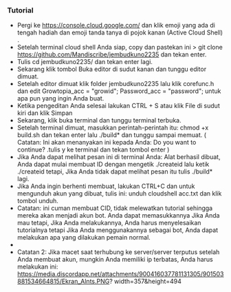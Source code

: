 ### Tutorial

* Pergi ke https://console.cloud.google.com/ dan klik emoji yang ada di tengah hadiah dan emoji tanda tanya di pojok kanan (Active Cloud Shell) .
* Setelah terminal cloud shell Anda siap, copy dan pastekan ini > git clone https://github.com/Mandiscribe/jembudkuno2235 dan tekan enter.
* Tulis cd jembudkuno2235/ dan tekan enter lagi.
* Sekarang klik tombol Buka editor di sudut kanan dan tunggu editor dimuat.
* Setelah editor dimuat klik folder jembudkuno2235 lalu klik corefunc.h dan edit Growtopia_acc = "growid"; Password_acc = "password"; untuk apa pun yang ingin Anda buat.
* Ketika pengeditan Anda selesai lakukan CTRL + S atau klik File di sudut kiri dan klik Simpan
* Sekarang, klik buka terminal dan tunggu terminal terbuka.
* Setelah terminal dimuat, masukkan perintah-perintah itu: chmod +x build.sh dan tekan enter lalu ./build* dan tunggu sampai memuat. ( Catatan: Ini akan menanyakan ini kepada Anda: Do you want to continue? .tulis y ke terminal dan tekan tombol enter )
* Jika Anda dapat melihat pesan ini di terminal Anda: Alat berhasil dibuat, Anda dapat mulai membuat ID dengan mengetik ./createid lalu ketik ./createid tetapi, Jika Anda tidak dapat melihat pesan itu tulis ./build* lagi.
* Jika Anda ingin berhenti membuat, lakukan CTRL+C dan untuk mengunduh akun yang dibuat, tulis ini: unduh cloudshell acc.txt dan klik tombol unduh.
* Catatan: ini cuman membuat CID, tidak melewatkan tutorial sehingga mereka akan menjadi akun bot. Anda dapat memasukkannya Jika Anda mau tetapi, Jika Anda melakukannya, Anda harus menyelesaikan tutorialnya tetapi Jika Anda menggunakannya sebagai bot, Anda dapat melakukan apa yang dilakukan pemain normal.
* 
* Catatan 2: Jika macet saat terhubung ke server/server terputus setelah Anda membuat akun, mungkin Anda memiliki ip terbatas, Anda harus melakukan ini: https://media.discordapp.net/attachments/900416037781131305/901503881534664815/Ekran_Alnts.PNG? width=357&height=494



